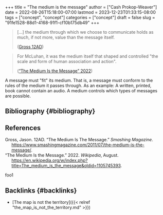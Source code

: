 +++
title = "The medium is the message"
author = ["Cash Prokop-Weaver"]
date = 2022-08-26T15:18:00-07:00
lastmod = 2023-12-23T01:33:15-08:00
tags = ["concept", "concept"]
categories = ["concept"]
draft = false
slug = "91fe1528-88d1-4168-91f1-cf10b175db49"
+++

> [...] the medium through which we choose to communicate holds as much, if not more, value than the message itself.
>
> (<a href="#citeproc_bib_item_1">Gross 12AD</a>)

<!--quoteend-->

> For McLuhan, it was the medium itself that shaped and controlled "the scale and form of human association and action".
>
> (<a href="#citeproc_bib_item_2">“The Medium Is the Message” 2022</a>)

A message must "fit" its medium. That is, a message must conform to the rules of the medium it passes through. As an example: A written, printed, book cannot contain an audio. A medium controls which types of messages are possible.


## Bibliography {#bibliography}

## References

<style>.csl-entry{text-indent: -1.5em; margin-left: 1.5em;}</style><div class="csl-bib-body">
  <div class="csl-entry"><a id="citeproc_bib_item_1"></a>Gross, Jason. 12AD. “The Medium Is The Message.” <i>Smashing Magazine</i>. <a href="https://www.smashingmagazine.com/2011/07/the-medium-is-the-message/">https://www.smashingmagazine.com/2011/07/the-medium-is-the-message/</a>.</div>
  <div class="csl-entry"><a id="citeproc_bib_item_2"></a>“The Medium Is the Message.” 2022. <i>Wikipedia</i>, August. <a href="https://en.wikipedia.org/w/index.php?title=The_medium_is_the_message&oldid=1105745393">https://en.wikipedia.org/w/index.php?title=The_medium_is_the_message&#38;oldid=1105745393</a>.</div>
</div>

foo1


## Backlinks {#backlinks}

-   [The map is not the territory]({{< relref "the_map_is_not_the_territory.md" >}})
